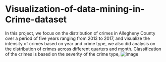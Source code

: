 # Visualization-of-data-mining-in-Crime-dataset

In this project, we focus on the distribution of crimes in Allegheny County over a period of five years ranging from 2013 to 2017, and visualize the intensity of crimes based on year and crime type, we also did analysis on the distribution of crimes across different quarters and month. Classification of the crimes is based on the severity of the crime type, ![image](https://user-images.githubusercontent.com/19311536/145498303-7e40476d-823b-4a1b-ad00-e94b6f99e9ad.png)



